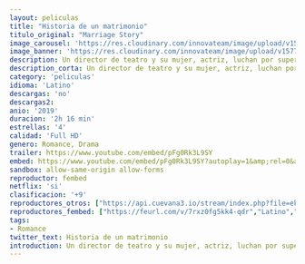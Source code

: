 ```yaml
---
layout: peliculas
title: "Historia de un matrimonio"
titulo_original: "Marriage Story"
image_carousel: 'https://res.cloudinary.com/innovateam/image/upload/v1577302620/matrimonio-min_ttdeuk.jpg'
image_banner: 'https://res.cloudinary.com/innovateam/image/upload/v1577302616/maxresdefault_1_-min_1_l4j8ms.jpg'
description: Un director de teatro y su mujer, actriz, luchan por superar un divorcio que les lleva al extremo tanto en lo personal como en lo creativo.
description_corta: Un director de teatro y su mujer, actriz, luchan por superar un divorcio que les lleva al extremo tanto en lo personal como en lo creativo.
category: 'peliculas'
idioma: 'Latino'
descargas: 'no'
descargas2:
anio: '2019'
duracion: '2h 16 min'
estrellas: '4'
calidad: 'Full HD'
genero: Romance, Drama
trailer: https://www.youtube.com/embed/pFg0Rk3L9SY
embed: https://www.youtube.com/embed/pFg0Rk3L9SY?autoplay=1&amp;rel=0&amp;hd=1&border=0&wmode=opaque&enablejsapi=1&modestbranding=1&controls=1&showinfo=0
sandbox: allow-same-origin allow-forms
reproductor: fembed
netflix: 'si'
clasificacion: '+9'
reproductores_otros: ["https://api.cuevana3.io/stream/index.php?file=ek5lbm9xYWNrS0xYMTZLa2xNbkdvY3ZTb3BtZng4TGp6ZFpobGFMUGtOVFYySmlocU5XTzJkRE1tcHFuajVPb2w1eGphMkhEMGVQWDA2S21ZY1hRNEpQWHAybHBsNVNsbVplU2ZuUzJ3THVva2FDaVp3PT0","Latino","https://gdriveplayer.me/embed2.php?link=Tq16Q7ujuWK3Ca5D4QEgoATUI5umtr7B79ap0%252BXVxpjA8YU1a%252BGRTmqKMzJ0ZOMYXFSnzxDNFbI83HkPH1QKJCqm9%252FIkks%252BgdNrhLVhit9Ojqsfxp7KGz6ciNpXPc1F9kAaoB6BhqU0sMafvQEvX0uip5Ou3dTPusIw22DIORgXBehnQvuINbrSdC38WibgZkRscO%252BRTD%252FSbYXjIeanSzg","Latino","https://mstream.website/uyxyo0io6s8h","Latino"]
reproductores_fembed: ["https://feurl.com/v/7rxz0fg5kk4-qdr","Latino","https://feurl.com/v/0pgqysldy18k63p","Latino","https://feurl.com/v/7rxz0fg5kk4-qdr","Latino","https://feurl.com/v/pkekqcm4e6q7yd6","Latino"]
tags:
- Romance
twitter_text: Historia de un matrimonio
introduction: Un director de teatro y su mujer, actriz, luchan por superar un divorcio que les lleva al extremo tanto en lo personal como en lo creativo.
---
```













